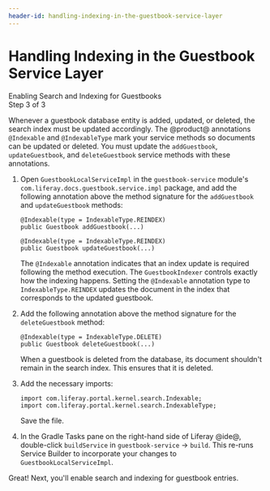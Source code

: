 ```yaml
---
header-id: handling-indexing-in-the-guestbook-service-layer
---
```


# Handling Indexing in the Guestbook Service Layer

<div class="learn-path-step">
    <p>Enabling Search and Indexing for Guestbooks<br>Step 3 of 3</p>
</div>

Whenever a guestbook database entity is added, updated, or deleted, the search 
index must be updated accordingly. The @product@ annotations `@Indexable` and 
`@IndexableType` mark your service methods so documents can be updated or 
deleted. You must update the `addGuestbook`, `updateGuestbook`, and 
`deleteGuestbook` service methods with these annotations. 

1.  Open `GuestbookLocalServiceImpl` in the `guestbook-service` module's 
    `com.liferay.docs.guestbook.service.impl` package, and add the following 
    annotation above the method signature for the `addGuestbook` and 
    `updateGuestbook` methods:

        @Indexable(type = IndexableType.REINDEX)
        public Guestbook addGuestbook(...)

        @Indexable(type = IndexableType.REINDEX)
        public Guestbook updateGuestbook(...)

    The `@Indexable` annotation indicates that an index update is required
    following the method execution. The `GuestbookIndexer` controls exactly how 
    the indexing happens. Setting the `@Indexable` annotation type to 
    `IndexableType.REINDEX` updates the document in the index that corresponds
    to the updated guestbook. 

2.  Add the following annotation above the method signature for the 
    `deleteGuestbook` method: 

        @Indexable(type = IndexableType.DELETE)
        public Guestbook deleteGuestbook(...)

    When a guestbook is deleted from the database, its document shouldn't
    remain in the search index. This ensures that it is deleted.

3.  Add the necessary imports:

        import com.liferay.portal.kernel.search.Indexable;
        import com.liferay.portal.kernel.search.IndexableType;

    Save the file. 

4.  In the Gradle Tasks pane on the right-hand side of Liferay @ide@, 
    double-click `buildService` in `guestbook-service` &rarr; `build`. This 
    re-runs Service Builder to incorporate your changes to 
    `GuestbookLocalServiceImpl`. 

Great! Next, you'll enable search and indexing for guestbook entries. 
